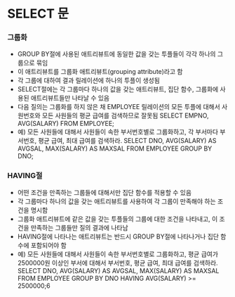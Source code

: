 # SELECT 문

### 그룹화
- GROUP BY절에 사용된 애트리뷰트에 동일한 값을 갖는 투플들이 각각 하나의 그룹으로 묶임
- 이 애트리뷰트를 그룹화 애트리뷰트(grouping attribute)라고 함
- 각 그룹에 대하여 결과 릴레이션에 하나의 투플이 생성됨
- SELECT절에는 각 그룹마다 하나의 값을 갖는 애트리뷰트, 집단 함수, 그룹화에 사용된 애트리뷰트들만 나타날 수 있음
- 다음 질의는 그룹화를 하지 않은 채 EMPLOYEE 릴레이션의 모든 투플에 대해서 사원번호와 모든 사원들의 평균 급여를 검색하므로 잘못됨
    SELECT      EMPNO, AVG(SALARY)
    FROM        EMPLOYEE;
- 예) 모든 사원들에 대해서 사원들이 속한 부서번호별로 그룹화하고, 각 부서마다 부서번호, 평균 급여, 최대 급여를 검색하라.
    SELECT      DNO, AVG(SALARY) AS AVGSAL, MAX(SALARY) AS MAXSAL
    FROM        EMPLOYEE
    GROUP BY    DNO;

### HAVING절
- 어떤 조건을 만족하는 그룹들에 대해서만 집단 함수를 적용할 수 있음
- 각 그룹마다 하나의 값을 갖는 애트리뷰트를 사용하여 각 그룹이 만족해야 하는 조건을 명시함
- 그룹화 애트리뷰트에 같은 값을 갖는 투플들의 그룹에 대한 조건을 나타내고, 이 조건을 만족하는 그룹들만 질의 결과에 나타남
- HAVING절에 나타나는 애트리뷰트는 반드시 GROUP BY절에 나타나거나 집단 함수에 포함되어야 함
- 예) 모든 사원들에 대해서 사원들이 속한 부서번호별로 그룹화하고, 평균 급여가 2500000원 이상인 부서에 대해서 부서번호, 평균 급여, 최대 급여를 검색하라.
    SELECT      DNO, AVG(SALARY) AS AVGSAL, MAX(SALARY) AS MAXSAL
    FROM        EMPLOYEE
    GROUP BY    DNO
    HAVING      AVG(SALARY) >= 2500000;6
